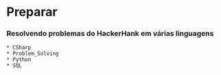 # Preparar



### Resolvendo problemas do HackerHank em várias linguagens

	* CSharp
	* Problem_Solving
	* Python
	* SQL